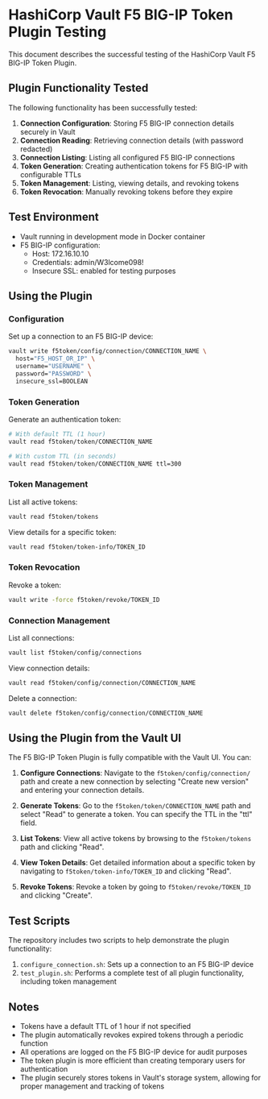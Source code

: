 # HashiCorp Vault F5 BIG-IP Token Plugin Testing

This document describes the successful testing of the HashiCorp Vault F5 BIG-IP Token Plugin.

## Plugin Functionality Tested

The following functionality has been successfully tested:

1. **Connection Configuration**: Storing F5 BIG-IP connection details securely in Vault
2. **Connection Reading**: Retrieving connection details (with password redacted)
3. **Connection Listing**: Listing all configured F5 BIG-IP connections
4. **Token Generation**: Creating authentication tokens for F5 BIG-IP with configurable TTLs
5. **Token Management**: Listing, viewing details, and revoking tokens
6. **Token Revocation**: Manually revoking tokens before they expire

## Test Environment

- Vault running in development mode in Docker container
- F5 BIG-IP configuration:
  - Host: 172.16.10.10
  - Credentials: admin/W3lcome098!
  - Insecure SSL: enabled for testing purposes

## Using the Plugin

### Configuration

Set up a connection to an F5 BIG-IP device:

```bash
vault write f5token/config/connection/CONNECTION_NAME \
  host="F5_HOST_OR_IP" \
  username="USERNAME" \
  password="PASSWORD" \
  insecure_ssl=BOOLEAN
```

### Token Generation

Generate an authentication token:

```bash
# With default TTL (1 hour)
vault read f5token/token/CONNECTION_NAME

# With custom TTL (in seconds)
vault read f5token/token/CONNECTION_NAME ttl=300
```

### Token Management

List all active tokens:

```bash
vault read f5token/tokens
```

View details for a specific token:

```bash
vault read f5token/token-info/TOKEN_ID
```

### Token Revocation

Revoke a token:

```bash
vault write -force f5token/revoke/TOKEN_ID
```

### Connection Management

List all connections:

```bash
vault list f5token/config/connections
```

View connection details:

```bash
vault read f5token/config/connection/CONNECTION_NAME
```

Delete a connection:

```bash
vault delete f5token/config/connection/CONNECTION_NAME
```

## Using the Plugin from the Vault UI

The F5 BIG-IP Token Plugin is fully compatible with the Vault UI. You can:

1. **Configure Connections**: Navigate to the `f5token/config/connection/` path and create a new connection by selecting "Create new version" and entering your connection details.

2. **Generate Tokens**: Go to the `f5token/token/CONNECTION_NAME` path and select "Read" to generate a token. You can specify the TTL in the "ttl" field.

3. **List Tokens**: View all active tokens by browsing to the `f5token/tokens` path and clicking "Read".

4. **View Token Details**: Get detailed information about a specific token by navigating to `f5token/token-info/TOKEN_ID` and clicking "Read".

5. **Revoke Tokens**: Revoke a token by going to `f5token/revoke/TOKEN_ID` and clicking "Create".

## Test Scripts

The repository includes two scripts to help demonstrate the plugin functionality:

1. `configure_connection.sh`: Sets up a connection to an F5 BIG-IP device
2. `test_plugin.sh`: Performs a complete test of all plugin functionality, including token management

## Notes

- Tokens have a default TTL of 1 hour if not specified
- The plugin automatically revokes expired tokens through a periodic function
- All operations are logged on the F5 BIG-IP device for audit purposes
- The token plugin is more efficient than creating temporary users for authentication
- The plugin securely stores tokens in Vault's storage system, allowing for proper management and tracking of tokens 